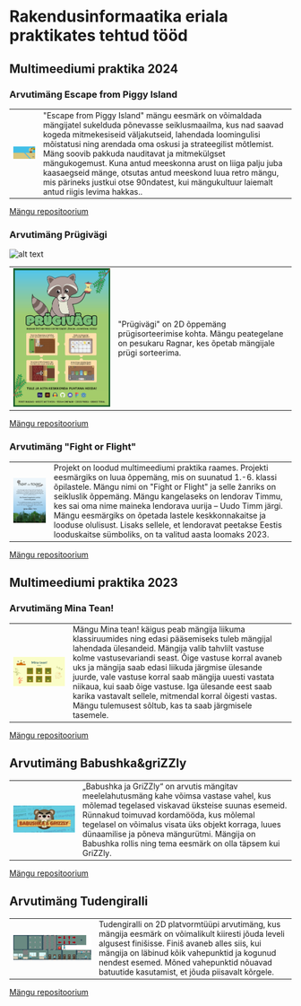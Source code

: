 # Rakendusinformaatika eriala praktikates tehtud tööd

## Multimeediumi praktika 2024

### Arvutimäng Escape from Piggy Island

<table>
  <tr>
    <td><img src="https://github.com/TLUHK-RIF22/multimeediumi_praktika_Ryhm_1/raw/ef04606df25b185ace84241143f72fc42f8b1c22/Meedia/Video/Cutscened/Siga%20saabub%20chuck%20norrise%20moodi.gif" alt="Escape from Piggy Island"></td>
    <td>"Escape from Piggy Island" mängu eesmärk on võimaldada mängijatel sukelduda põnevasse seiklusmaailma, kus nad saavad kogeda mitmekesiseid väljakutseid, lahendada loomingulisi mõistatusi ning arendada oma oskusi ja strateegilist mõtlemist. Mäng soovib pakkuda nauditavat ja mitmekülgset mängukogemust. Kuna antud meeskonna arust on liiga palju juba kaasaegseid mänge, otsutas antud meeskond luua retro mängu, mis pärineks justkui otse 90ndatest, kui mängukultuur laiemalt antud riigis levima hakkas..</td>
  </tr>
</table>

[Mängu repositoorium](https://github.com/TLUHK-RIF22/multimeediumi_praktika_Ryhm_1)

### Arvutimäng Prügivägi

![alt text](image.png)

<table>
  <tr>
    <td><img src="./images/Prygivagi.png" alt="Prügivägi"></td>
    <td>"Prügivägi" on 2D õppemäng prügisorteerimise kohta. Mängu peategelane on pesukaru Ragnar, kes õpetab mängijale prügi sorteerima.
    </td>
  </tr>
</table>

[Mängu repositoorium](https://github.com/TLUHK-RIF22/Oppemang-Prugivagi)

### Arvutimäng "Fight or Flight"

<table>
  <tr>
    <td><img src="./images/FightOrFlight.png" alt="Fight or Flight"></td>
    <td>Projekt on loodud multimeediumi praktika raames. Projekti eesmärgiks on luua õppemäng, mis on suunatud 1.-6. klassi õpilastele. Mängu nimi on "Fight or Flight" ja selle žanriks on seikluslik õppemäng. Mängu kangelaseks on lendorav Timmu, kes sai oma nime maineka lendorava uurija – Uudo Timm järgi. Mängu eesmärgiks on õpetada lastele keskkonnakaitse ja looduse olulisust. Lisaks sellele, et lendoravat peetakse Eestis looduskaitse sümboliks, on ta valitud aasta loomaks 2023.
    </td>
  </tr>
</table>

[Mängu repositoorium](https://github.com/TLUHK-RIF22/Team-4)

## Multimeediumi praktika 2023

### Arvutimäng Mina Tean!

<table>
  <tr>
    <td><img src="https://github.com/TLUHK-Portfolio/Mina-Tean/blob/master/MinaTean/img/main_menu.png" alt="Mina Tean avaleht"></td>
    <td>Mängu Mina tean! käigus peab mängija liikuma klassiruumides ning edasi pääsemiseks tuleb mängijal lahendada ülesandeid. Mängija valib tahvlilt vastuse kolme vastusevariandi seast. Õige vastuse korral avaneb uks ja mängija saab edasi liikuda järgmise ülesande juurde, vale vastuse korral saab mängija uuesti vastata niikaua, kui saab õige vastuse. Iga ülesande eest saab karika vastavalt sellele, mitmendal korral õigesti vastas. Mängu tulemusest sõltub, kas ta saab järgmisele tasemele.</td>
  </tr>
</table>

[Mängu repositoorium](https://github.com/TLUHK-Portfolio/Mina-Tean)

## Arvutimäng Babushka&griZZly

<table>
  <tr>
    <td><img src="https://github.com/TLUHK-Portfolio/.github/blob/main/RIF/praktikad/images/BabushkaJaGrizzly.png" alt="Babushka ja Grizzly"></td>
    <td>„Babushka ja GriZZly“ on arvutis mängitav meelelahutusmäng kahe võimsa vastase vahel, kus mõlemad tegelased viskavad üksteise suunas esemeid. Rünnakud toimuvad kordamööda, kus mõlemal tegelasel on võimalus visata üks objekt korraga, luues dünaamilise ja põneva mängurütmi. Mängija on Babushka rollis ning tema eesmärk on olla täpsem kui GriZZly. </td>
  </tr>
</table>

[Mängu repositoorium](https://github.com/TLUHK-Portfolio/Babushka-and-griZZly)

## Arvutimäng Tudengiralli

<table>
  <tr>
    <td><img src="https://github.com/TLUHK-Portfolio/Tudengiralli/blob/master/Graafika/PNG/BackgroundTilesetVer5WithPlayer.png" alt="Tudengiralli tileset"></td>
    <td>Tudengiralli on 2D platvormtüüpi arvutimäng, kus mängija eesmärk on võimalikult kiiresti jõuda leveli algusest finišisse. Finiš avaneb alles siis, kui mängija on läbinud kõik vahepunktid ja kogunud nendest esemed. Mõned vahepunktid nõuavad batuutide kasutamist, et jõuda piisavalt kõrgele.</td>
  </tr>
</table>

[Mängu repositoorium](https://github.com/TLUHK-Portfolio/Tudengiralli)
